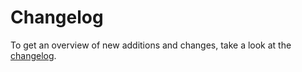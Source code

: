 # Changelog

To get an overview of new additions and changes, take a look at the [changelog](https://www.zoolanders.com/essentials-for-yootheme-pro/changelog).
